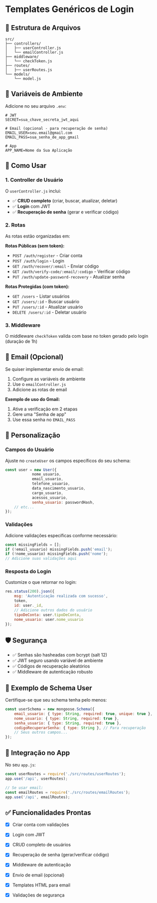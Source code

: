 # Templates Genéricos de Login

## 📁 Estrutura de Arquivos

```
src/
├── controllers/
│   ├── userController.js
│   └── emailController.js
├── middleware/
│   └── checkToken.js
├── routes/
│   ├── userRoutes.js
└── models/
    └── model.js
```

## 🔧 Variáveis de Ambiente

Adicione no seu arquivo `.env`:

```env
# JWT
SECRET=sua_chave_secreta_jwt_aqui

# Email (opcional - para recuperação de senha)
EMAIL_USER=seu.email@gmail.com
EMAIL_PASS=sua_senha_de_app_gmail

# App
APP_NAME=Nome da Sua Aplicação
```

## 🚀 Como Usar

### 1. Controller de Usuário

O `userController.js` inclui:
- ✅ **CRUD completo** (criar, buscar, atualizar, deletar)
- ✅ **Login** com JWT
- ✅ **Recuperação de senha** (gerar e verificar código)

### 2. Rotas

As rotas estão organizadas em:

**Rotas Públicas (sem token):**
- `POST /auth/register` - Criar conta
- `POST /auth/login` - Login
- `GET /auth/recover/:email` - Enviar código
- `GET /auth/verify-code/:email/:codigo` - Verificar código
- `PUT /auth/update-password-recovery` - Atualizar senha

**Rotas Protegidas (com token):**
- `GET /users` - Listar usuários
- `GET /users/:id` - Buscar usuário
- `PUT /users/:id` - Atualizar usuário
- `DELETE /users/:id` - Deletar usuário

### 3. Middleware

O middleware `checkToken` valida com base no token gerado pelo login (duração de 1h)

## 📧 Email (Opcional)

Se quiser implementar envio de email:

1. Configure as variáveis de ambiente
2. Use o `emailController.js`
3. Adicione as rotas de email

**Exemplo de uso do Gmail:**
1. Ative a verificação em 2 etapas
2. Gere uma "Senha de app"
3. Use essa senha no `EMAIL_PASS`

## 🔄 Personalização

### Campos do Usuário
Ajuste no `createUser` os campos específicos do seu schema:

```javascript
const user = new User({
            nome_usuario,
            email_usuario,
            telefone_usuario,
            data_nascimento_usuario,
            cargo_usuario,
            acessos_usuario,
            senha_usuario: passwordHash,
    // etc...
});
```

### Validações
Adicione validações específicas conforme necessário:

```javascript
const missingFields = [];
if (!email_usuario) missingFields.push('email');
if (!nome_usuario) missingFields.push('nome');
// Adicione suas validações aqui
```

### Resposta do Login
Customize o que retornar no login:

```javascript
res.status(200).json({
    msg: 'Autenticação realizada com sucesso',
    token,
    id: user._id,
    // Adicione outros dados do usuário
    tipoDeConta: user.tipoDeConta,
    nome_usuario: user.nome_usuario
});
```

## 🛡️ Segurança

- ✅ Senhas são hasheadas com bcrypt (salt 12)
- ✅ JWT seguro usando variável de ambiente
- ✅ Códigos de recuperação aleatórios
- ✅ Middleware de autenticação robusto

## 📝 Exemplo de Schema User

Certifique-se que seu schema tenha pelo menos:

```javascript
const userSchema = new mongoose.Schema({
    email_usuario: { type: String, required: true, unique: true },
    nome_usuario: { type: String, required: true },
    senha_usuario: { type: String, required: true },
    codigoRecuperarSenha: { type: String }, // Para recuperação
    // Seus outros campos...
});
```

## 🔗 Integração no App

No seu `app.js`:

```javascript
const userRoutes = require('./src/routes/userRoutes');
app.use('/api', userRoutes);

// Se usar email:
const emailRoutes = require('./src/routes/emailRoutes');
app.use('/api', emailRoutes);
```

## ✅ Funcionalidades Prontas

- [x] Criar conta com validações
- [x] Login com JWT
- [x] CRUD completo de usuários
- [x] Recuperação de senha (gerar/verificar código)
- [x] Middleware de autenticação
- [x] Envio de email (opcional)
- [x] Templates HTML para email
- [x] Validações de segurança

